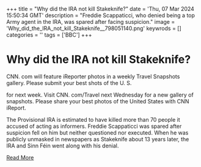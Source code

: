 +++
title = "Why did the IRA not kill Stakeknife?"
date = 'Thu, 07 Mar 2024 15:50:34 GMT'
description = "Freddie Scappaticci, who denied being a top Army agent in the IRA, was spared after facing suspicion."
image = 'Why_did_the_IRA_not_kill_Stakeknife__798051140.png'
keywrods =  []
categories = ''
tags = ['BBC']
+++

# Why did the IRA not kill Stakeknife?

CNN.
com will feature iReporter photos in a weekly Travel Snapshots gallery.
Please submit your best shots of the U.
S.

for next week.
Visit CNN.
com/Travel next Wednesday for a new gallery of snapshots.
Please share your best photos of the United States with CNN iReport.

The Provisional IRA is estimated to have killed more than 70 people it accused of acting as informers.
Freddie Scappaticci was spared after suspicion fell on him but neither questioned nor executed.
When he was publicly unmasked in newspapers as Stakeknife about 13 years later, the IRA and Sinn Féin went along with his denial.


[Read More](https://www.bbc.co.uk/news/uk-northern-ireland-68140741)
